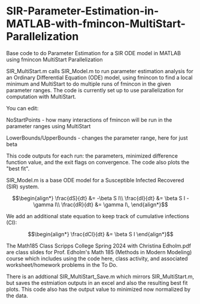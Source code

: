 # SIR-Parameter-Estimation-in-MATLAB-with-fmincon-MultiStart-Parallelization
Base code to do Parameter Estimation for a SIR ODE model in MATLAB using fmincon MultiStart Parallelization

SIR_MultiStart.m calls SIR_Model.m to run parameter estimation analysis for an Ordinary Differential Equation (ODE) model, using fmincon to find a local minimum and MultiStart to do multiple runs of fmincon in the given parameter ranges. The code is currently set up to use parallelization for computation with MultiStart.

You can edit:

NoStartPoints - how many interactions of fmincon will be run in the parameter ranges using MultiStart

LowerBounds/UpperBounds - changes the parameter range, here for just beta

This code outputs for each run: the parameters, minimized difference function value, and the exit flags on convergence. The code also plots the "best fit".

SIR_Model.m is a base ODE model for a Susceptible Infected Recovered (SIR) system.

$$\begin{align*}
\frac{dS}{dt} &= -\beta S I\\
\frac{dI}{dt} &= \beta S I - \gamma I\\
\frac{dR}{dt} &= \gamma I\,
\end{align*}$$

We add an additional state equation to keep track of cumulative infections (CI): 

$$\begin{align*}
\frac{dCI}{dt} &= \beta S I
\end{align*}$$

The Math185 Class Scripps College Spring 2024 with Christina Edholm.pdf are class slides for Prof. Edholm's Math 185 (Methods in Modern Modeling) course which includes using the code here, class activity, and associated worksheet/homework problems in the To Do.

There is an addtional SIR_MultiStart_Save.m which mirrors SIR_MultiStart.m, but saves the estmiation outputs in an excel and also the resulting best fit plots. This code also has the output value to minimized now normalized by the data. 
